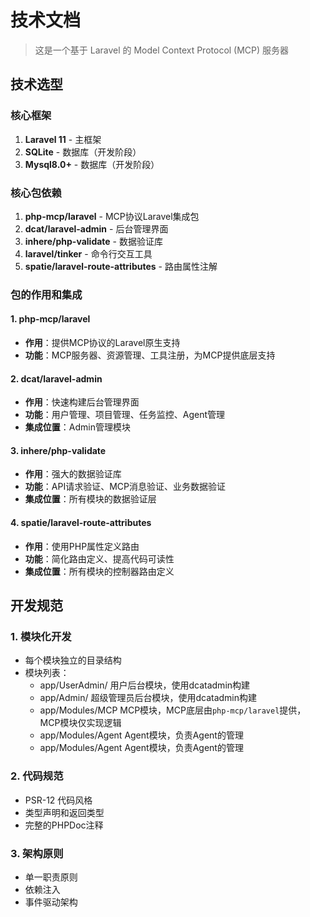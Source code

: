 # 技术文档

> 这是一个基于 Laravel 的 Model Context Protocol (MCP) 服务器

## 技术选型

### 核心框架
1. **Laravel 11** - 主框架
2. **SQLite** - 数据库（开发阶段）
2. **Mysql8.0+** - 数据库（开发阶段）

### 核心包依赖
1. **php-mcp/laravel** - MCP协议Laravel集成包
2. **dcat/laravel-admin** - 后台管理界面
3. **inhere/php-validate** - 数据验证库
4. **laravel/tinker** - 命令行交互工具
5. **spatie/laravel-route-attributes** - 路由属性注解

### 包的作用和集成

#### 1. php-mcp/laravel
- **作用**：提供MCP协议的Laravel原生支持
- **功能**：MCP服务器、资源管理、工具注册，为MCP提供底层支持

#### 2. dcat/laravel-admin
- **作用**：快速构建后台管理界面
- **功能**：用户管理、项目管理、任务监控、Agent管理
- **集成位置**：Admin管理模块

#### 3. inhere/php-validate
- **作用**：强大的数据验证库
- **功能**：API请求验证、MCP消息验证、业务数据验证
- **集成位置**：所有模块的数据验证层

#### 4. spatie/laravel-route-attributes
- **作用**：使用PHP属性定义路由
- **功能**：简化路由定义、提高代码可读性
- **集成位置**：所有模块的控制器路由定义

## 开发规范

### 1. 模块化开发
- 每个模块独立的目录结构
- 模块列表：
    - app/UserAdmin/ 用户后台模块，使用dcatadmin构建
    - app/Admin/ 超级管理员后台模块，使用dcatadmin构建
    - app/Modules/MCP MCP模块，MCP底层由`php-mcp/laravel`提供，MCP模块仅实现逻辑
    - app/Modules/Agent Agent模块，负责Agent的管理
    - app/Modules/Agent Agent模块，负责Agent的管理

### 2. 代码规范
- PSR-12 代码风格
- 类型声明和返回类型
- 完整的PHPDoc注释

### 3. 架构原则
- 单一职责原则
- 依赖注入
- 事件驱动架构

